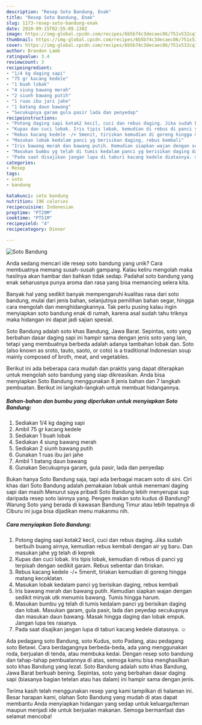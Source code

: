 ```yaml
---
description: "Resep Soto Bandung, Enak"
title: "Resep Soto Bandung, Enak"
slug: 1173-resep-soto-bandung-enak
date: 2020-09-15T02:55:09.130Z
image: https://img-global.cpcdn.com/recipes/6b5b74c3decaec86/751x532cq70/soto-bandung-foto-resep-utama.jpg
thumbnail: https://img-global.cpcdn.com/recipes/6b5b74c3decaec86/751x532cq70/soto-bandung-foto-resep-utama.jpg
cover: https://img-global.cpcdn.com/recipes/6b5b74c3decaec86/751x532cq70/soto-bandung-foto-resep-utama.jpg
author: Brandon Lamb
ratingvalue: 3.4
reviewcount: 3
recipeingredient:
- "1/4 kg daging sapi"
- "75 gr kacang kedele"
- "1 buah lobak"
- "4 siung bawang merah"
- "2 siunh bawang putih"
- "1 ruas ibu jari jahe"
- "1 batang daun bawang"
- "Secukupnya garam gula pasir lada dan penyedap"
recipeinstructions:
- "Potong daging sapi kotak2 kecil, cuci dan rebus daging. Jika sudah berbuih buang airnya, kemudian rebus kembali dengan air yg baru. Dan masukan jahe yg telah di keprek"
- "Kupas dan cuci lobak. Iris tipis lobak, kemudian di rebus di panci yg terpisah dengan sedikit garam. Rebus sebentar dan tiriskan."
- "Rebus kacang kedele -/+ 5menit, tiriskan kemudian di goreng hingga matang kecoklatan."
- "Masukan lobak kedalam panci yg berisikan daging, rebus kembali"
- "Iris bawang merah dan bawang putih. Kemudian siapkan wajan dengan sedikit minyak utk menumis bawang. Tumis hingga harum."
- "Masukan bumbu yg telah di tumis kedalam panci yg berisikan daging dan lobak. Masukan garam, gula pasir, lada dan peyedap secukupnya dan masukan daun bawang. Masak hingga daging dan lobak empuk. Jangan lupa tes rasanya."
- "Pada saat disajikan jangan lupa di taburi kacang kedele diatasnya. ☺"
categories:
- Resep
tags:
- soto
- bandung

katakunci: soto bandung 
nutrition: 196 calories
recipecuisine: Indonesian
preptime: "PT29M"
cooktime: "PT51M"
recipeyield: "4"
recipecategory: Dinner

---
```



![Soto Bandung](https://img-global.cpcdn.com/recipes/6b5b74c3decaec86/751x532cq70/soto-bandung-foto-resep-utama.jpg)

Anda sedang mencari ide resep soto bandung yang unik? Cara membuatnya memang susah-susah gampang. Kalau keliru mengolah maka hasilnya akan hambar dan bahkan tidak sedap. Padahal soto bandung yang enak seharusnya punya aroma dan rasa yang bisa memancing selera kita.

Banyak hal yang sedikit banyak mempengaruhi kualitas rasa dari soto bandung, mulai dari jenis bahan, selanjutnya pemilihan bahan segar, hingga cara mengolah dan menghidangkannya. Tak perlu pusing kalau ingin menyiapkan soto bandung enak di rumah, karena asal sudah tahu triknya maka hidangan ini dapat jadi sajian spesial.

Soto Bandung adalah soto khas Bandung, Jawa Barat. Sepintas, soto yang berbahan dasar daging sapi ini hampir sama dengan jenis soto yang lain, tetapi yang membuatnya berbeda adalah adanya tambahan lobak dan. Soto (also known as sroto, tauto, saoto, or coto) is a traditional Indonesian soup mainly composed of broth, meat, and vegetables.


Berikut ini ada beberapa cara mudah dan praktis yang dapat diterapkan untuk mengolah soto bandung yang siap dikreasikan. Anda bisa menyiapkan Soto Bandung menggunakan 8 jenis bahan dan 7 langkah pembuatan. Berikut ini langkah-langkah untuk membuat hidangannya.

<!--inarticleads1-->

##### Bahan-bahan dan bumbu yang diperlukan untuk menyiapkan Soto Bandung:

1. Sediakan 1/4 kg daging sapi
1. Ambil 75 gr kacang kedele
1. Sediakan 1 buah lobak
1. Sediakan 4 siung bawang merah
1. Sediakan 2 siunh bawang putih
1. Gunakan 1 ruas ibu jari jahe
1. Ambil 1 batang daun bawang
1. Gunakan Secukupnya garam, gula pasir, lada dan penyedap


Bukan hanya Soto Bandung saja, tapi ada berbagai macam soto di sini. Ciri khas dari Soto Bandung adalah pemakaian lobak untuk menemani daging sapi dan masih Menurut saya pribadi Soto Bandung lebih menyerupai sup daripada resep soto lainnya yang. Pengen makan soto kudus di Bandung? Warung Soto yang berada di kawasan Bandung Timur atau lebih tepatnya di Ciburu ini juga bisa dijadikan menu makanmu nih. 

<!--inarticleads2-->

##### Cara menyiapkan Soto Bandung:

1. Potong daging sapi kotak2 kecil, cuci dan rebus daging. Jika sudah berbuih buang airnya, kemudian rebus kembali dengan air yg baru. Dan masukan jahe yg telah di keprek
1. Kupas dan cuci lobak. Iris tipis lobak, kemudian di rebus di panci yg terpisah dengan sedikit garam. Rebus sebentar dan tiriskan.
1. Rebus kacang kedele -/+ 5menit, tiriskan kemudian di goreng hingga matang kecoklatan.
1. Masukan lobak kedalam panci yg berisikan daging, rebus kembali
1. Iris bawang merah dan bawang putih. Kemudian siapkan wajan dengan sedikit minyak utk menumis bawang. Tumis hingga harum.
1. Masukan bumbu yg telah di tumis kedalam panci yg berisikan daging dan lobak. Masukan garam, gula pasir, lada dan peyedap secukupnya dan masukan daun bawang. Masak hingga daging dan lobak empuk. Jangan lupa tes rasanya.
1. Pada saat disajikan jangan lupa di taburi kacang kedele diatasnya. ☺


Ada pedagang soto Bandung, soto Kudus, soto Padang, atau pedagang soto Betawi. Cara berdagangnya berbeda-beda, ada yang menggunakan roda, berjualan di tenda, atau membuka kedai. Dengan resep soto bandung dan tahap-tahap pembuatannya di atas, semoga kamu bisa menghasilkan soto khas Bandung yang lezat. Soto Bandung adalah soto khas Bandung, Jawa Barat berkuah bening. Sepintas, soto yang berbahan dasar daging sapi (biasanya bagian tetelan atau has dalam) ini hampir sama dengan jenis. 

Terima kasih telah menggunakan resep yang kami tampilkan di halaman ini. Besar harapan kami, olahan Soto Bandung yang mudah di atas dapat membantu Anda menyiapkan hidangan yang sedap untuk keluarga/teman maupun menjadi ide untuk berjualan makanan. Semoga bermanfaat dan selamat mencoba!
